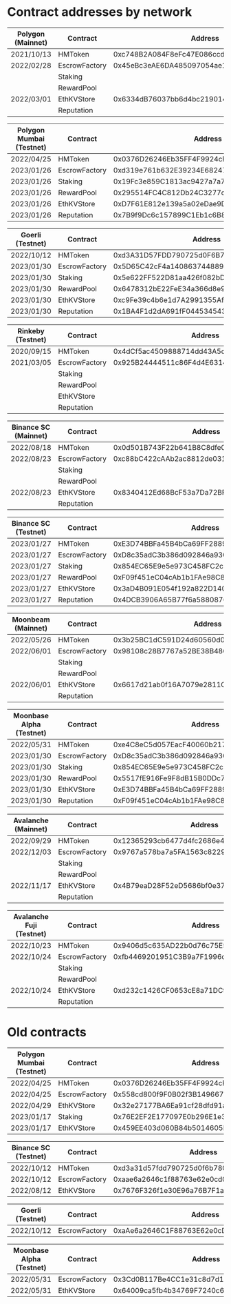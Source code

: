 # Contract addresses by network


| Polygon (Mainnet)        | Contract       | Address                                    | Proxy                                      |
|--------------------------|----------------|--------------------------------------------|--------------------------------------------|
|2021/10/13                | HMToken        | 0xc748B2A084F8eFc47E086ccdDD9b7e67aEb571BF | N/A                                        |
|2022/02/28                | EscrowFactory  | 0x45eBc3eAE6DA485097054ae10BA1A0f8e8c7f794 |                                            |
|                          | Staking        |                                            |                                            |
|                          | RewardPool     |                                            |                                            |
|2022/03/01                | EthKVStore     | 0x6334dB76037bb6d4bc21901433E870b22ACa1F9a | N/A                                        |
|                          | Reputation     |                                            |                                            |

| Polygon Mumbai (Testnet) | Contract       | Address                                    | Proxy                                      |
|--------------------------|----------------|--------------------------------------------|--------------------------------------------|
|2022/04/25                | HMToken        | 0x0376D26246Eb35FF4F9924cF13E6C05fd0bD7Fb4 | N/A                                        |
|2023/01/26                | EscrowFactory  | 0xd319e761b632E39234E68247D307818a20158890 | 0xA8D927C4DA17A6b71675d2D49dFda4E9eBE58f2d |
|2023/01/26                | Staking        | 0x19Fc3e859C1813ac9427a7a78BeB9ae102CE96d3 | 0x7Fd3dF914E7b6Bd96B4c744Df32183b51368Bfac |
|2023/01/26                | RewardPool     | 0x295514FC4C812Db24C3277d6D3175956AdEA273C | 0xf0145eD99AC3c4f877aDa7dA4D1E059ec9116BAE |
|2023/01/26                | EthKVStore     | 0xD7F61E812e139a5a02eDae9Dfec146E1b8eA3807 | N/A                                        |
|2023/01/26                | Reputation     | 0x7B9f9Dc6c157899C1Eb1c6B86f94855cC2F537dF | 0xC522463d36f76b881bE66484e3068F11e7038Ace |

| Goerli (Testnet)         | Contract       | Address                                    | Proxy                                      |
|--------------------------|----------------|--------------------------------------------|--------------------------------------------|
|2022/10/12                | HMToken        | 0xd3A31D57FDD790725d0F6B78095F62E8CD4ab317 | N/A                                        |
|2023/01/30                | EscrowFactory  | 0x5D65C42cF4a140863744889BAd07f246C0211754 | 0x87469B4f2Fcf37cBd34E54244c0BD4Fa0603664c |
|2023/01/30                | Staking        | 0x5e622FF522D81aa426f082bDD95210BC25fCA7Ed | 0xf46B45Df3d956369726d8Bd93Ba33963Ab692920 |
|2023/01/30                | RewardPool     | 0x6478312bE22FeE34a366d8e945d4dBd97388a306 | 0x0376D26246Eb35FF4F9924cF13E6C05fd0bD7Fb4 |
|2023/01/30                | EthKVStore     | 0xc9Fe39c4b6e1d7A2991355Af159956982DADf842 | N/A                                        |
|2023/01/30                | Reputation     | 0x1BA4F1d2dA691fF0445345436b9306B29eEd3913 | 0x6B220A6306D8D86C9878A1FBb3F49707b3E2b405 |

| Rinkeby (Testnet)        | Contract       | Address                                    | Proxy                                      |
|--------------------------|----------------|--------------------------------------------|--------------------------------------------|
|2020/09/15                | HMToken        | 0x4dCf5ac4509888714dd43A5cCc46d7ab389D9c23 | N/A                                        |
|2021/03/05                | EscrowFactory  | 0x925B24444511c86F4d4E63141D8Be0A025E2dca4 |                                            |
|                          | Staking        |                                            |                                            |
|                          | RewardPool     |                                            |                                            |
|                          | EthKVStore     |                                            | N/A                                        |
|                          | Reputation     |                                            |                                            |

| Binance SC (Mainnet)     | Contract       | Address                                    | Proxy                                      |
|--------------------------|----------------|--------------------------------------------|--------------------------------------------|
|2022/08/18                | HMToken        | 0x0d501B743F22b641B8C8dfe00F1AAb881D57DDC7 | N/A                                        |
|2022/08/23                | EscrowFactory  | 0xc88bC422cAAb2ac8812de03176402dbcA09533f4 |                                            |
|                          | Staking        |                                            |                                            |
|                          | RewardPool     |                                            |                                            |
|2022/08/23                | EthKVStore     | 0x8340412Ed68BcF53a7Da72BFFc1E2E74CfdE74D0 | N/A                                        |
|                          | Reputation     |                                            |                                            |

| Binance SC (Testnet)     | Contract       | Address                                    | Proxy                                      |
|--------------------------|----------------|--------------------------------------------|--------------------------------------------|
|2023/01/27                | HMToken        | 0xE3D74BBFa45B4bCa69FF28891fBE392f4B4d4e4d | N/A                                        |
|2023/01/27                | EscrowFactory  | 0xD8c35adC3b386d092846a93015220b7Fe8efD938 | 0x2bfA592DBDaF434DDcbb893B1916120d181DAD18 |
|2023/01/27                | Staking        | 0x854EC65E9e5e973C458FC2c92F6E0CbD403f5b95 | 0x5517fE916Fe9F8dB15B0DDc76ebDf0BdDCd4ed18 |
|2023/01/27                | RewardPool     | 0xF09f451eC04cAb1b1FAe98C86F45291B00E52b03 | 0xB0A0500103eCEc431b73F6BAd923F0a2774E6e29 |
|2023/01/27                | EthKVStore     | 0x3aD4B091E054f192a822D1406f4535eAd38580e4 | N/A                                        |
|2023/01/27                | Reputation     | 0x4DCB3906A65B77f6a588087652E6Dd9685d1F67f | 0xb8F62639aA3DD51A39d6AACD969363e7F87dcc98 |

| Moonbeam (Mainnet)       | Contract       | Address                                    | Proxy                                      |
|--------------------------|----------------|--------------------------------------------|--------------------------------------------|
|2022/05/26                | HMToken        | 0x3b25BC1dC591D24d60560d0135D6750A561D4764 | N/A                                        |
|2022/06/01                | EscrowFactory  | 0x98108c28B7767a52BE38B4860832dd4e11A7ecad |                                            |
|                          | Staking        |                                            |                                            |
|                          | RewardPool     |                                            |                                            |
|2022/06/01                | EthKVStore     | 0x6617d21ab0f16A7079e2811Cf9306CAe7018bDd9 | N/A                                        |
|                          | Reputation     |                                            |                                            |

| Moonbase Alpha (Testnet) | Contract       | Address                                    | Proxy                                      |
|--------------------------|----------------|--------------------------------------------|--------------------------------------------|
|2022/05/31                | HMToken        | 0xe4C8eC5d057EacF40060b2174627a4941a5c8127 | N/A                                        |
|2023/01/30                | EscrowFactory  | 0xD8c35adC3b386d092846a93015220b7Fe8efD938 | 0x707fb5A5d36BC15275Af3f73262bf9a1D8C470EB |
|2023/01/30                | Staking        | 0x854EC65E9e5e973C458FC2c92F6E0CbD403f5b95 | 0x56C2ba540726ED4f46E7a134b6b9Ee9C867FcF92 |
|2023/01/30                | RewardPool     | 0x5517fE916Fe9F8dB15B0DDc76ebDf0BdDCd4ed18 | 0x2bfA592DBDaF434DDcbb893B1916120d181DAD18 |
|2023/01/30                | EthKVStore     | 0xE3D74BBFa45B4bCa69FF28891fBE392f4B4d4e4d | N/A                                        |
|2023/01/30                | Reputation     | 0xF09f451eC04cAb1b1FAe98C86F45291B00E52b03 | 0xB0A0500103eCEc431b73F6BAd923F0a2774E6e29 |

| Avalanche (Mainnet)      | Contract       | Address                                    | Proxy                                      |
|--------------------------|----------------|--------------------------------------------|--------------------------------------------|
|2022/09/29                | HMToken        | 0x12365293cb6477d4fc2686e46bb97e3fb64f1550 | N/A                                        |
|2022/12/03                | EscrowFactory  | 0x9767a578ba7a5FA1563c8229943cB01cd8446BB4 |                                            |
|                          | Staking        |                                            |                                            |
|                          | RewardPool     |                                            |                                            |
|2022/11/17                | EthKVStore     | 0x4B79eaD28F52eD5686bf0e379717e85fc7aD10Df | N/A                                        |
|                          | Reputation     |                                            |                                            |

| Avalanche Fuji (Testnet) | Contract       | Address                                    | Proxy                                      |
|--------------------------|----------------|--------------------------------------------|--------------------------------------------|
|2022/10/23                | HMToken        | 0x9406d5c635AD22b0d76c75E52De57A2177919ca3 | N/A                                        |
|2022/10/24                | EscrowFactory  | 0xfb4469201951C3B9a7F1996c477cb7BDBEcE0A88 |                                            |
|                          | Staking        |                                            |                                            |
|                          | RewardPool     |                                            |                                            |
|2022/10/24                | EthKVStore     | 0xd232c1426CF0653cE8a71DC98bCfDf10c471c114 | N/A                                        |
|                          | Reputation     |                                            |                                            |




# Old contracts


| Polygon Mumbai (Testnet) | Contract       | Address                                    | Proxy                                      |
|--------------------------|----------------|--------------------------------------------|--------------------------------------------|
|2022/04/25                | HMToken        | 0x0376D26246Eb35FF4F9924cF13E6C05fd0bD7Fb4 | N/A                                        |
|2022/04/25                | EscrowFactory  | 0x558cd800f9F0B02f3B149667bDe003284c867E94 |                                            |
|2022/04/29                | EthKVStore     | 0x32e27177BA6Ea91cf28dfd91a0Da9822A4b74EcF | N/A                                        |
|2023/01/17                | Staking        | 0x76E2EF2E177097E0b296E1e305d69Fe8Bae5f774 | 0xf421fD3eB97982C205966ebB514Ab2E435c6d5B7 |
|2023/01/17                | EthKVStore     | 0x459EE403d060B84b5014605D6739cCFed32AFb96 | N/A                                        |

| Binance SC (Testnet)     | Contract       | Address                                    | Proxy                                      |
|--------------------------|----------------|--------------------------------------------|--------------------------------------------|
|2022/10/12                | HMToken        | 0xd3a31d57fdd790725d0f6b78095f62e8cd4ab317 | N/A                                        |
|2022/10/12                | EscrowFactory  | 0xaae6a2646c1f88763e62e0cd08ad050ea66ac46f |                                            |
|2022/08/12                | EthKVStore     | 0x7676F326f1e30E96a76B7F1a860d56A9ac988a7d | N/A                                        |

| Goerli (Testnet)         | Contract       | Address                                    | Proxy                                      |
|--------------------------|----------------|--------------------------------------------|--------------------------------------------|
|2022/10/12                | EscrowFactory  | 0xaAe6a2646C1F88763E62e0cD08aD050Ea66AC46F |                                            |

| Moonbase Alpha (Testnet) | Contract       | Address                                    | Proxy                                      |
|--------------------------|----------------|--------------------------------------------|--------------------------------------------|
|2022/05/31                | EscrowFactory  | 0x3Cd0B117Be4CC1e31c8d7d1eD8b32208a2820902 |                                            |
|2022/05/31                | EthKVStore     | 0x64009ca5fb4b34769F7240c6073FEc34bf5b64E3 | N/A                                        |